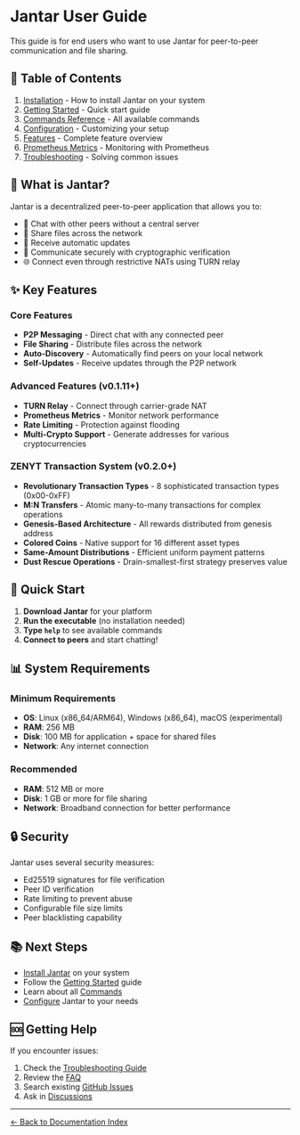 # Jantar User Guide

This guide is for end users who want to use Jantar for peer-to-peer communication and file sharing.

## 📑 Table of Contents

1. [Installation](installation.md) - How to install Jantar on your system
2. [Getting Started](getting-started.md) - Quick start guide
3. [Commands Reference](commands.md) - All available commands
4. [Configuration](configuration.md) - Customizing your setup
5. [Features](features.md) - Complete feature overview
6. [Prometheus Metrics](prometheus-metrics.md) - Monitoring with Prometheus
7. [Troubleshooting](troubleshooting.md) - Solving common issues

## 🎯 What is Jantar?

Jantar is a decentralized peer-to-peer application that allows you to:
- 💬 Chat with other peers without a central server
- 📁 Share files across the network
- 🔄 Receive automatic updates
- 🔐 Communicate securely with cryptographic verification
- 🌐 Connect even through restrictive NATs using TURN relay

## ✨ Key Features

### Core Features
- **P2P Messaging** - Direct chat with any connected peer
- **File Sharing** - Distribute files across the network
- **Auto-Discovery** - Automatically find peers on your local network
- **Self-Updates** - Receive updates through the P2P network

### Advanced Features (v0.1.11+)
- **TURN Relay** - Connect through carrier-grade NAT
- **Prometheus Metrics** - Monitor network performance
- **Rate Limiting** - Protection against flooding
- **Multi-Crypto Support** - Generate addresses for various cryptocurrencies

### ZENYT Transaction System (v0.2.0+)
- **Revolutionary Transaction Types** - 8 sophisticated transaction types (0x00-0xFF)
- **M:N Transfers** - Atomic many-to-many transactions for complex operations
- **Genesis-Based Architecture** - All rewards distributed from genesis address
- **Colored Coins** - Native support for 16 different asset types
- **Same-Amount Distributions** - Efficient uniform payment patterns
- **Dust Rescue Operations** - Drain-smallest-first strategy preserves value

## 🚀 Quick Start

1. **Download Jantar** for your platform
2. **Run the executable** (no installation needed)
3. **Type `help`** to see available commands
4. **Connect to peers** and start chatting!

## 📊 System Requirements

### Minimum Requirements
- **OS**: Linux (x86_64/ARM64), Windows (x86_64), macOS (experimental)
- **RAM**: 256 MB
- **Disk**: 100 MB for application + space for shared files
- **Network**: Any internet connection

### Recommended
- **RAM**: 512 MB or more
- **Disk**: 1 GB or more for file sharing
- **Network**: Broadband connection for better performance

## 🔒 Security

Jantar uses several security measures:
- Ed25519 signatures for file verification
- Peer ID verification
- Rate limiting to prevent abuse
- Configurable file size limits
- Peer blacklisting capability

## 📚 Next Steps

- [Install Jantar](installation.md) on your system
- Follow the [Getting Started](getting-started.md) guide
- Learn about all [Commands](commands.md)
- [Configure](configuration.md) Jantar to your needs

## 🆘 Getting Help

If you encounter issues:
1. Check the [Troubleshooting Guide](troubleshooting.md)
2. Review the [FAQ](faq.md)
3. Search existing [GitHub Issues](https://github.com/yourrepo/issues)
4. Ask in [Discussions](https://github.com/yourrepo/discussions)

---
[← Back to Documentation Index](../Index.md)